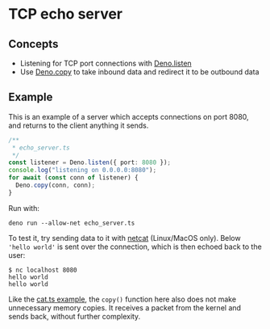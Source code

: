 <!-- L1..1
# TCP echo server
-->

# TCP echo server

<!-- L3..3
## Concepts
-->

## Concepts

<!-- L5..8
- Listening for TCP port connections with
  [Deno.listen](https://doc.deno.land/builtin/stable#Deno.listen)
- Use [Deno.copy](https://doc.deno.land/builtin/stable#Deno.copy) to take
  inbound data and redirect it to be outbound data
-->

- Listening for TCP port connections with
  [Deno.listen](https://doc.deno.land/builtin/stable#Deno.listen)
- Use [Deno.copy](https://doc.deno.land/builtin/stable#Deno.copy) to take
  inbound data and redirect it to be outbound data

<!-- L10..10
## Example
-->

## Example

<!-- L12..13
This is an example of a server which accepts connections on port 8080, and
returns to the client anything it sends.
-->

This is an example of a server which accepts connections on port 8080, and
returns to the client anything it sends.

<!-- L15..24
```ts
/**
 * echo_server.ts
 */
const listener = Deno.listen({ port: 8080 });
console.log("listening on 0.0.0.0:8080");
for await (const conn of listener) {
  Deno.copy(conn, conn);
}
```
-->

```ts
/**
 * echo_server.ts
 */
const listener = Deno.listen({ port: 8080 });
console.log("listening on 0.0.0.0:8080");
for await (const conn of listener) {
  Deno.copy(conn, conn);
}
```

<!-- L26..26
Run with:
-->

Run with:

<!-- L28..30
```shell
deno run --allow-net echo_server.ts
```
-->

```shell
deno run --allow-net echo_server.ts
```

<!-- L32..35
To test it, try sending data to it with
[netcat](https://en.wikipedia.org/wiki/Netcat) (Linux/MacOS only). Below
`'hello world'` is sent over the connection, which is then echoed back to the
user:
-->

To test it, try sending data to it with
[netcat](https://en.wikipedia.org/wiki/Netcat) (Linux/MacOS only). Below
`'hello world'` is sent over the connection, which is then echoed back to the
user:

<!-- L37..41
```shell
$ nc localhost 8080
hello world
hello world
```
-->

```shell
$ nc localhost 8080
hello world
hello world
```

<!-- L43..45
Like the [cat.ts example](./unix_cat.md), the `copy()` function here also does
not make unnecessary memory copies. It receives a packet from the kernel and
sends back, without further complexity.
-->

Like the [cat.ts example](./unix_cat.md), the `copy()` function here also does
not make unnecessary memory copies. It receives a packet from the kernel and
sends back, without further complexity.
